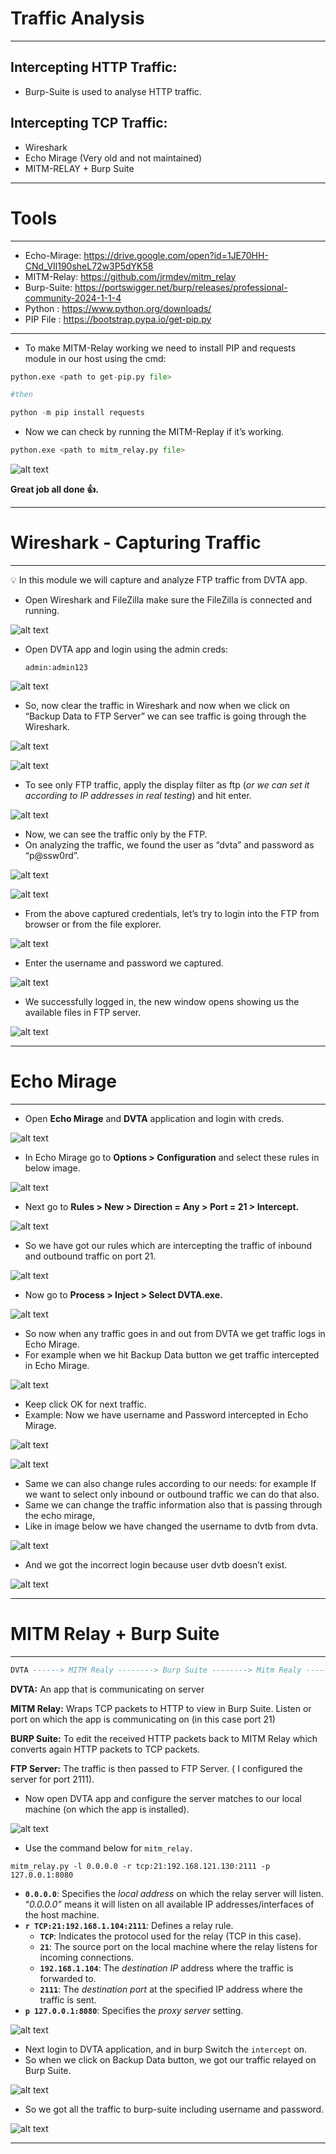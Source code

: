 # Traffic Analysis

---

## Intercepting HTTP Traffic:

- Burp-Suite is used to analyse HTTP traffic.

## Intercepting TCP Traffic:

- Wireshark
- Echo Mirage (Very old and not maintained)
- MITM-RELAY + Burp Suite

---

# Tools

---

- Echo-Mirage: https://drive.google.com/open?id=1JE70HH-CNd_VIl190sheL72w3P5dYK58
- MITM-Relay: https://github.com/jrmdev/mitm_relay
- Burp-Suite: https://portswigger.net/burp/releases/professional-community-2024-1-1-4
- Python : https://www.python.org/downloads/
- PIP File : https://bootstrap.pypa.io/get-pip.py

---

- To make MITM-Relay working we need to install PIP and requests module in our host using the cmd:

```python
python.exe <path to get-pip.py file> 

#then

python -m pip install requests 
```

- Now we can check by running the MITM-Replay if it’s working.

```python
python.exe <path to mitm_relay.py file>
```

![alt text](data/image-12.png)

**Great job all done 👍.**

---

# Wireshark - Capturing Traffic

---

<aside>
💡 In this module we will capture and analyze FTP traffic from DVTA app.

</aside>

- Open Wireshark and FileZilla make sure the FileZilla is connected and running.

![alt text](data/image-13.png)

- Open DVTA app and login using the admin creds:
    
    `admin:admin123`
    
![alt text](data/image-14.png)


- So, now clear the traffic in Wireshark and now when we click on “Backup Data to FTP Server” we can see traffic is going through the Wireshark.

![alt text](data/image-15.png)

![alt text](data/image-16.png)

- To see only FTP traffic, apply the display filter as ftp (*or we can set it according to IP addresses in real testing*) and hit enter.

![alt text](data/image-17.png)

- Now, we can see the traffic only by the FTP.
- On analyzing the traffic, we found the user as “dvta” and password as “p@ssw0rd”.

![alt text](data/image-18.png)

![alt text](data/image-19.png)

- From the above captured credentials, let’s try to login into the FTP from browser or from the file explorer.

![alt text](data/image-20.png)

- Enter the username and password we captured.

![alt text](data/image-22.png)

- We successfully logged in, the new window opens showing us the available files in FTP server.

![alt text](data/image-21.png)

---

# Echo Mirage

---

- Open **Echo Mirage** and **DVTA** application and login with creds.

![alt text](data/image-23.png)

- In Echo Mirage go to **Options > Configuration** and select these rules in below image.

![alt text](data/image-24.png)

- Next go to **Rules > New > Direction = Any > Port = 21 > Intercept.**

![alt text](data/image-25.png)

- So we have got our rules which are intercepting the traffic of inbound and outbound traffic on port 21.

![alt text](data/image-26.png)

- Now go to **Process > Inject > Select DVTA.exe.**

![alt text](data/image-27.png)

- So now when any traffic goes in and out from DVTA we get traffic logs in Echo Mirage.
- For example when we hit Backup Data button we get traffic intercepted in Echo Mirage.

![alt text](data/image-28.png)

- Keep click OK for next traffic.
- Example: Now we have username and Password intercepted in Echo Mirage.

![alt text](data/image-29.png)

![alt text](data/image-30.png)

- Same we can also change rules according to our needs: for example If we want to select only inbound or outbound traffic we can do that also.
- Same we can change the traffic information also that is passing through the echo mirage,
- Like in image below we have changed the username to dvtb from dvta.

![alt text](data/image-31.png)

- And we got the incorrect login because user dvtb doesn’t exist.

![alt text](data/image-32.png)

---

# MITM Relay + Burp Suite

---

```vhdl
DVTA ------> MITM Realy --------> Burp Suite --------> Mitm Realy ----------> FTP Server
```

**DVTA:** An app that is communicating on server

**MITM Relay:** Wraps TCP packets to HTTP to view in Burp Suite. Listen or port on which the app is communicating on (in this case port 21)

**BURP Suite:** To edit the received HTTP packets back to MITM Relay which converts again HTTP packets to TCP packets.

**FTP Server:** The traffic is then passed to FTP Server. ( I configured the server for port 2111).

- Now open DVTA app and configure the server matches to our local machine (on which the app is installed).

![alt text](data/image-33.png)

- Use the command below for `mitm_relay.`

```visual-basic
mitm_relay.py -l 0.0.0.0 -r tcp:21:192.168.121.130:2111 -p 127.0.0.1:8080
```

- **`0.0.0.0`**: Specifies the *local address* on which the relay server will listen. “*0.0.0.0”* means it will listen on all available IP addresses/interfaces of the host machine.
- **`r TCP:21:192.168.1.104:2111`**: Defines a relay rule.
    - **`TCP`**: Indicates the protocol used for the relay (TCP in this case).
    - **`21`**: The source port on the local machine where the relay listens for incoming connections.
    - **`192.168.1.104`**: The *destination IP* address where the traffic is forwarded to.
    - **`2111`**: The *destination port* at the specified IP address where the traffic is sent.
- **`p 127.0.0.1:8080`**: Specifies the *proxy server* setting.

![alt text](data/image-34.png)

- Next login to DVTA application, and in burp Switch the `intercept`  on.
- So when we click on Backup Data button, we got our traffic relayed on Burp Suite.

![alt text](data/image-35.png)

- So we got all the traffic to burp-suite including username and password.

![alt text](data/image-36.png)

---

